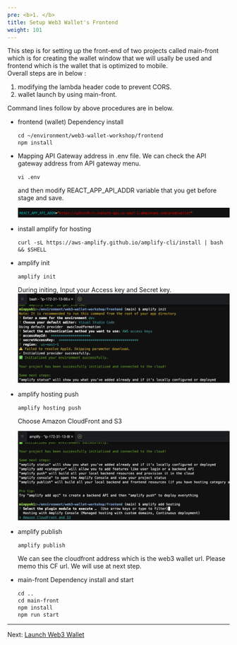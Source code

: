 ```yaml
---
pre: <b>1. </b>
title: Setup Web3 Wallet's Frontend
weight: 101
---
```


This step is for setting up the front-end of two projects called main-front which is for creating the wallet window that we will usally be used and frontend which is the wallet that is optimized to mobile.  
Overall steps are in below : 

1. modifying the lambda header code to prevent CORS.
2. wallet launch by using main-front. 


Command lines follow by above procedures are in below.


* frontend (wallet) Dependency install

   ```shell
   cd ~/environment/web3-wallet-workshop/frontend
   npm install
   ```

* Mapping API Gateway address in .env file. We can check the API gateway address from API gateway menu.

   ```shell
   vi .env
   ```

   and then modify REACT_APP_API_ADDR variable that you get before stage and save.

   ![Main front window](/contents/static/01-setup-web3-wallet/02-setup-frontend/apigw-mapping.png)



* install amplify for hosting

   ```shell
   curl -sL https://aws-amplify.github.io/amplify-cli/install | bash && $SHELL
   ```

* amplify init

   ```shell
   amplify init
   ```
   During initing, Input your Access key and Secret key.
   ![Main front window](/contents/static/01-setup-web3-wallet/02-setup-frontend/amplify-init.png)

* amplify hosting push

   ```shell
   amplify hosting push
   ```

   Choose Amazon CloudFront and S3

   ![Main front window](/contents/static/01-setup-web3-wallet/02-setup-frontend/amplify-hosting.png)


* amplify publish 

   ```shell
   amplify publish
   ```

   We can see the cloudfront address which is the web3 wallet url.
   Please memo this CF url. We will use at next step.


* main-front Dependency install and start

   ```shell
   cd ..
   cd main-front
   npm install
   npm run start
   ```

----
Next: [Launch Web3 Wallet](../03-launch-web3-wallet/index.en.md)